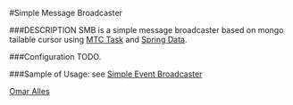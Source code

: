 #Simple Message Broadcaster

###DESCRIPTION
SMB is a simple message broadcaster based on mongo tailable cursor using [MTC Task](https://github.com/oalles/mtc) and [Spring Data](http://projects.spring.io/spring-data-mongodb/).
  
###Configuration
TODO. 

###Sample of Usage:
see [Simple Event Broadcaster](https://github.com/oalles/seb) 
 
[Omar Alles](https://omarall.es)